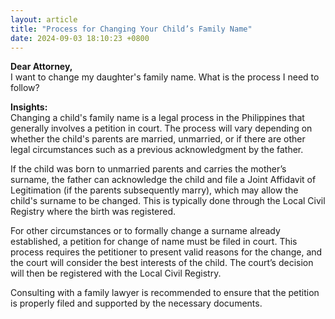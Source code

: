 ```yaml
---
layout: article
title: "Process for Changing Your Child’s Family Name"
date: 2024-09-03 18:10:23 +0800
---
```


<p><strong>Dear Attorney,</strong><br>I want to change my daughter's family name. What is the process I need to follow?</p><p><strong>Insights:</strong><br>Changing a child's family name is a legal process in the Philippines that generally involves a petition in court. The process will vary depending on whether the child's parents are married, unmarried, or if there are other legal circumstances such as a previous acknowledgment by the father.</p><p>If the child was born to unmarried parents and carries the mother’s surname, the father can acknowledge the child and file a Joint Affidavit of Legitimation (if the parents subsequently marry), which may allow the child's surname to be changed. This is typically done through the Local Civil Registry where the birth was registered.</p><p>For other circumstances or to formally change a surname already established, a petition for change of name must be filed in court. This process requires the petitioner to present valid reasons for the change, and the court will consider the best interests of the child. The court’s decision will then be registered with the Local Civil Registry.</p><p>Consulting with a family lawyer is recommended to ensure that the petition is properly filed and supported by the necessary documents.</p>